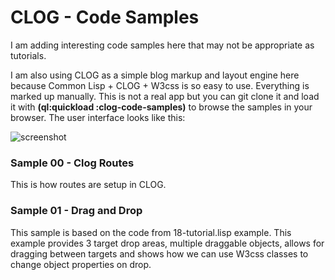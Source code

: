 # CLOG - Code Samples

I am adding interesting code samples here that may not be appropriate as tutorials.  

I am also using CLOG as a simple blog markup and layout engine here because Common Lisp + CLOG + W3css is so easy to use.  Everything is marked up manually.  This is not a real app but you can git clone it and load it with **(ql:quickload :clog-code-samples)** to browse the samples in your browser.  The user interface looks like this:

![screenshot](https://github.com/aykaramba/clog-code-samples/assets/16431651/8c0ed71a-d9eb-4328-9e4b-81417ac9e4c3)

### Sample 00 - Clog Routes

This is how routes are setup in CLOG.

### Sample 01 - Drag and Drop

This sample is based on the code from 18-tutorial.lisp example. This example provides 3 target drop areas, multiple draggable objects, allows for dragging between targets and shows how we can use W3css classes to change object properties on drop. 


